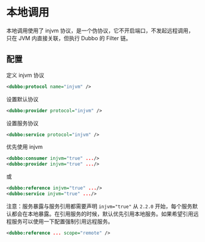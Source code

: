 # 本地调用
本地调用使用了 injvm 协议，是一个伪协议，它不开启端口，不发起远程调用，只在 JVM 内直接关联，但执行 Dubbo 的 Filter 链。
## 配置
定义 injvm 协议
```xml
<dubbo:protocol name="injvm" />
```
设置默认协议
```xml
<dubbo:provider protocol="injvm" />
```
设置服务协议
```xml
<dubbo:service protocol="injvm" />
```
优先使用 injvm
```xml
<dubbo:consumer injvm="true" .../>
<dubbo:provider injvm="true" .../>
```
或
```xml
<dubbo:reference injvm="true" .../>
<dubbo:service injvm="true" .../>
```
注意：服务暴露与服务引用都需要声明 `injvm="true"`
从 `2.2.0` 开始，每个服务默认都会在本地暴露。在引用服务的时候，默认优先引用本地服务。如果希望引用远程服务可以使用一下配置强制引用远程服务。
```xml
<dubbo:reference ... scope="remote" />
```